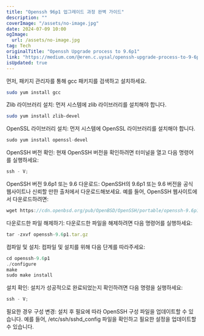 ```yaml
---
title: "Openssh 96p1 업그레이드 과정 완벽 가이드"
description: ""
coverImage: "/assets/no-image.jpg"
date: 2024-07-09 10:00
ogImage:
  url: /assets/no-image.jpg
tag: Tech
originalTitle: "Openssh Upgrade process to 9.6p1"
link: "https://medium.com/@eren.c.uysal/openssh-upgrade-process-to-9-6p1-4d71ca4cd424"
isUpdated: true
---
```


먼저, 패키지 관리자를 통해 gcc 패키지를 검색하고 설치하세요.

```bash
sudo yum install gcc
```

Zlib 라이브러리 설치: 먼저 시스템에 zlib 라이브러리를 설치해야 합니다.

```bash
sudo yum install zlib-devel
```

<!-- cozy-coder - 수평 -->

<ins class="adsbygoogle"
     style="display:block"
     data-ad-client="ca-pub-4877378276818686"
     data-ad-slot="1107185301"
     data-ad-format="auto"
     data-full-width-responsive="true"></ins>

<script>
     (adsbygoogle = window.adsbygoogle || []).push({});
</script>

OpenSSL 라이브러리 설치: 먼저 시스템에 OpenSSL 라이브러리를 설치해야 합니다.

```js
sudo yum install openssl-devel
```

OpenSSH 버전 확인: 현재 OpenSSH 버전을 확인하려면 터미널을 열고 다음 명령어를 실행하세요:

```js
ssh - V;
```

<!-- cozy-coder - 수평 -->

<ins class="adsbygoogle"
     style="display:block"
     data-ad-client="ca-pub-4877378276818686"
     data-ad-slot="1107185301"
     data-ad-format="auto"
     data-full-width-responsive="true"></ins>

<script>
     (adsbygoogle = window.adsbygoogle || []).push({});
</script>

OpenSSH 버전 9.6p1 또는 9.6 다운로드: OpenSSH의 9.6p1 또는 9.6 버전을 공식 웹사이트나 신뢰할 만한 출처에서 다운로드해보세요. 예를 들어, OpenSSH 웹사이트에서 다운로드하려면:

```js
wget https://cdn.openbsd.org/pub/OpenBSD/OpenSSH/portable/openssh-9.6p1.tar.gz
```

다운로드한 파일 해제하기: 다운로드한 파일을 해제하려면 다음 명령어를 실행하세요:

```js
tar -zxvf openssh-9.6p1.tar.gz
```

<!-- cozy-coder - 수평 -->

<ins class="adsbygoogle"
     style="display:block"
     data-ad-client="ca-pub-4877378276818686"
     data-ad-slot="1107185301"
     data-ad-format="auto"
     data-full-width-responsive="true"></ins>

<script>
     (adsbygoogle = window.adsbygoogle || []).push({});
</script>

컴파일 및 설치: 컴파일 및 설치를 위해 다음 단계를 따라주세요:

```js
cd openssh-9.6p1
./configure
make
sudo make install
```

설치 확인: 설치가 성공적으로 완료되었는지 확인하려면 다음 명령을 실행하세요:

```js
ssh - V;
```

<!-- cozy-coder - 수평 -->

<ins class="adsbygoogle"
     style="display:block"
     data-ad-client="ca-pub-4877378276818686"
     data-ad-slot="1107185301"
     data-ad-format="auto"
     data-full-width-responsive="true"></ins>

<script>
     (adsbygoogle = window.adsbygoogle || []).push({});
</script>

필요한 경우 구성 변경: 설치 후 필요에 따라 OpenSSH 구성 파일을 업데이트할 수 있습니다. 예를 들어, /etc/ssh/sshd_config 파일을 확인하고 필요한 설정을 업데이트할 수 있습니다.

